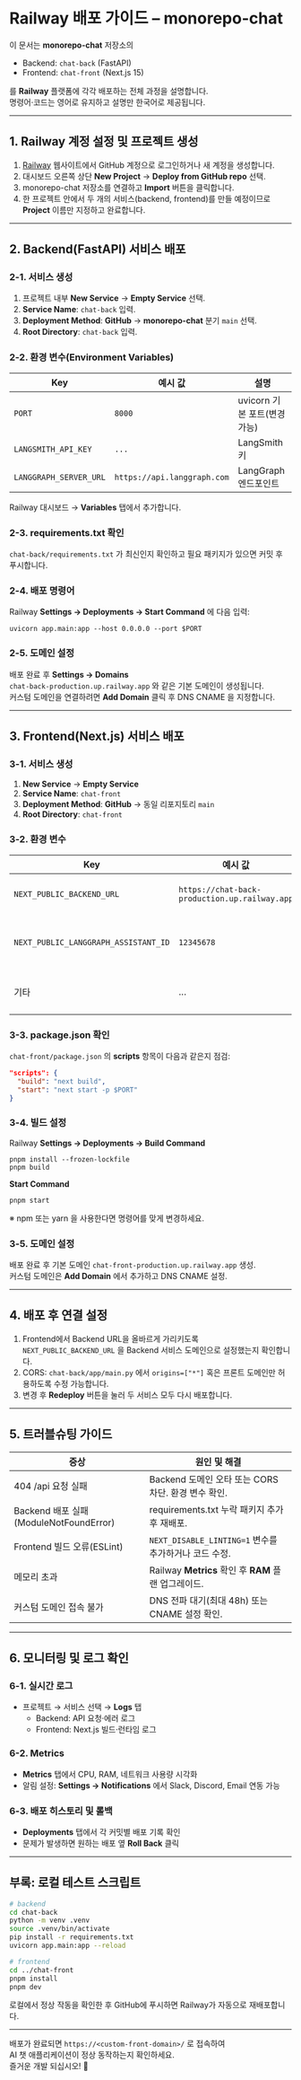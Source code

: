 # Railway 배포 가이드 – monorepo-chat

이 문서는 **monorepo-chat** 저장소의  
* Backend: `chat-back` (FastAPI)  
* Frontend: `chat-front` (Next.js 15)  

를 **Railway** 플랫폼에 각각 배포하는 전체 과정을 설명합니다.  
명령어·코드는 영어로 유지하고 설명만 한국어로 제공됩니다.

---

## 1. Railway 계정 설정 및 프로젝트 생성

1. [Railway](https://railway.app/) 웹사이트에서 GitHub 계정으로 로그인하거나 새 계정을 생성합니다.  
2. 대시보드 오른쪽 상단 **New Project** → **Deploy from GitHub repo** 선택.  
3. monorepo-chat 저장소를 연결하고 **Import** 버튼을 클릭합니다.  
4. 한 프로젝트 안에서 두 개의 서비스(backend, frontend)를 만들 예정이므로 **Project** 이름만 지정하고 완료합니다.

---

## 2. Backend(FastAPI) 서비스 배포

### 2-1. 서비스 생성

1. 프로젝트 내부 **New Service** → **Empty Service** 선택.  
2. **Service Name**: `chat-back` 입력.  
3. **Deployment Method**: **GitHub** → **monorepo-chat** 분기 `main` 선택.  
4. **Root Directory**: `chat-back` 입력.

### 2-2. 환경 변수(Environment Variables)

| Key | 예시 값 | 설명 |
|-----|---------|------|
| `PORT` | `8000` | uvicorn 기본 포트(변경 가능) |
| `LANGSMITH_API_KEY` | `...` | LangSmith 키 |
| `LANGGRAPH_SERVER_URL` | `https://api.langgraph.com` | LangGraph 엔드포인트 |

Railway 대시보드 → **Variables** 탭에서 추가합니다.

### 2-3. requirements.txt 확인

`chat-back/requirements.txt` 가 최신인지 확인하고 필요 패키지가 있으면 커밋 후 푸시합니다.

### 2-4. 배포 명령어

Railway **Settings → Deployments → Start Command** 에 다음 입력:

```
uvicorn app.main:app --host 0.0.0.0 --port $PORT
```

### 2-5. 도메인 설정

배포 완료 후 **Settings → Domains**  
`chat-back-production.up.railway.app` 와 같은 기본 도메인이 생성됩니다.  
커스텀 도메인을 연결하려면 **Add Domain** 클릭 후 DNS CNAME 을 지정합니다.

---

## 3. Frontend(Next.js) 서비스 배포

### 3-1. 서비스 생성

1. **New Service** → **Empty Service**  
2. **Service Name**: `chat-front`  
3. **Deployment Method**: **GitHub** → 동일 리포지토리 `main`  
4. **Root Directory**: `chat-front`

### 3-2. 환경 변수

| Key | 예시 값 | 설명 |
|-----|---------|------|
| `NEXT_PUBLIC_BACKEND_URL` | `https://chat-back-production.up.railway.app` | FastAPI 엔드포인트 |
| `NEXT_PUBLIC_LANGGRAPH_ASSISTANT_ID` | `12345678` | 사용 중인 어시스턴트 ID |
| 기타 | … | 필요한 추가 변수 |

### 3-3. package.json 확인

`chat-front/package.json` 의 **scripts** 항목이 다음과 같은지 점검:

```json
"scripts": {
  "build": "next build",
  "start": "next start -p $PORT"
}
```

### 3-4. 빌드 설정

Railway **Settings → Deployments → Build Command**

```
pnpm install --frozen-lockfile
pnpm build
```

**Start Command**

```
pnpm start
```

※ npm 또는 yarn 을 사용한다면 명령어를 맞게 변경하세요.

### 3-5. 도메인 설정

배포 완료 후 기본 도메인 `chat-front-production.up.railway.app` 생성.  
커스텀 도메인은 **Add Domain** 에서 추가하고 DNS CNAME 설정.

---

## 4. 배포 후 연결 설정

1. Frontend에서 Backend URL을 올바르게 가리키도록  
   `NEXT_PUBLIC_BACKEND_URL` 을 Backend 서비스 도메인으로 설정했는지 확인합니다.  
2. CORS: `chat-back/app/main.py` 에서 `origins=["*"]` 혹은 프론트 도메인만 허용하도록 수정 가능합니다.  
3. 변경 후 **Redeploy** 버튼을 눌러 두 서비스 모두 다시 배포합니다.

---

## 5. 트러블슈팅 가이드

| 증상 | 원인 및 해결 |
|------|-------------|
| 404 /api 요청 실패 | Backend 도메인 오타 또는 CORS 차단. 환경 변수 확인. |
| Backend 배포 실패 (ModuleNotFoundError) | requirements.txt 누락 패키지 추가 후 재배포. |
| Frontend 빌드 오류(ESLint) | `NEXT_DISABLE_LINTING=1` 변수를 추가하거나 코드 수정. |
| 메모리 초과 | Railway **Metrics** 확인 후 **RAM** 플랜 업그레이드. |
| 커스텀 도메인 접속 불가 | DNS 전파 대기(최대 48h) 또는 CNAME 설정 확인. |

---

## 6. 모니터링 및 로그 확인

### 6-1. 실시간 로그

- 프로젝트 → 서비스 선택 → **Logs** 탭  
  - Backend: API 요청·에러 로그  
  - Frontend: Next.js 빌드·런타임 로그

### 6-2. Metrics

- **Metrics** 탭에서 CPU, RAM, 네트워크 사용량 시각화  
- 알림 설정: **Settings → Notifications** 에서 Slack, Discord, Email 연동 가능

### 6-3. 배포 히스토리 및 롤백

- **Deployments** 탭에서 각 커밋별 배포 기록 확인  
- 문제가 발생하면 원하는 배포 옆 **Roll Back** 클릭

---

## 부록: 로컬 테스트 스크립트

```bash
# backend
cd chat-back
python -m venv .venv
source .venv/bin/activate
pip install -r requirements.txt
uvicorn app.main:app --reload

# frontend
cd ../chat-front
pnpm install
pnpm dev
```

로컬에서 정상 작동을 확인한 후 GitHub에 푸시하면 Railway가 자동으로 재배포합니다.

---

배포가 완료되면 `https://<custom-front-domain>/` 로 접속하여  
AI 챗 애플리케이션이 정상 동작하는지 확인하세요.  
즐거운 개발 되십시오! 🚀
